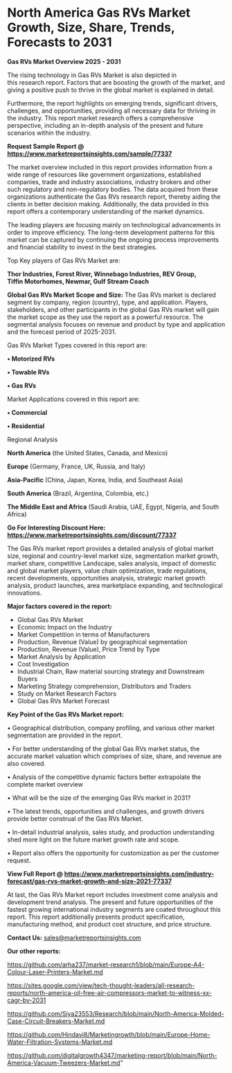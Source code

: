 # North America Gas RVs Market Growth, Size, Share, Trends, Forecasts to 2031

<Strong> Gas RVs Market Overview 2025 - 2031</strong>

The rising technology in Gas RVs Market is also depicted in this research report. Factors that are boosting the growth of the market, and giving a positive push to thrive in the global market is explained in detail.

Furthermore, the report highlights on emerging trends, significant drivers, challenges, and opportunities, providing all necessary data for thriving in the industry. This report market research offers a comprehensive perspective, including an in-depth analysis of the present and future scenarios within the industry.

<strong>Request Sample Report @ <a href=https://www.marketreportsinsights.com/sample/77337>https://www.marketreportsinsights.com/sample/77337</a></strong>

The market overview included in this report provides information from a wide range of resources like government organizations, established companies, trade and industry associations, industry brokers and other such regulatory and non-regulatory bodies. The data acquired from these organizations authenticate the Gas RVs research report, thereby aiding the clients in better decision making. Additionally, the data provided in this report offers a contemporary understanding of the market dynamics.

The leading players are focusing mainly on technological advancements in order to improve efficiency. The long-term development patterns for this market can be captured by continuing the ongoing process improvements and financial stability to invest in the best strategies.

Top Key players of Gas RVs Market are:

<strong>Thor Industries, Forest River, Winnebago Industries, REV Group, Tiffin Motorhomes, Newmar, Gulf Stream Coach</strong>

<strong><b>Global Gas RVs Market Scope and Size:</b></strong>
The Gas RVs market is declared segment by company, region (country), type, and application. Players, stakeholders, and other participants in the global Gas RVs market will gain the market scope as they use the report as a powerful resource. The segmental analysis focuses on revenue and product by type and application and the forecast period of 2025-2031.

Gas RVs Market Types covered in this report are:

<strong>• Motorized RVs

• Towable RVs

• Gas RVs</strong>

Market Applications covered in this report are:

<strong>• Commercial

• Residential</strong> 

Regional Analysis

<strong>North America</strong> (the United States, Canada, and Mexico)

<strong>Europe</strong> (Germany, France, UK, Russia, and Italy)

<strong>Asia-Pacific</strong> (China, Japan, Korea, India, and Southeast Asia)

<strong>South America</strong> (Brazil, Argentina, Colombia, etc.)

<strong>The Middle East and Africa</strong> (Saudi Arabia, UAE, Egypt, Nigeria, and South Africa)

<strong>Go For Interesting Discount Here: <a href=https://www.marketreportsinsights.com/discount/77337>https://www.marketreportsinsights.com/discount/77337</a></strong>

The Gas RVs market report provides a detailed analysis of global market size, regional and country-level market size, segmentation market growth, market share, competitive Landscape, sales analysis, impact of domestic and global market players, value chain optimization, trade regulations, recent developments, opportunities analysis, strategic market growth analysis, product launches, area marketplace expanding, and technological innovations.

<strong><b>Major factors covered in the report:</b></strong>
<ul>
  <li>Global Gas RVs Market </li>
  <li>Economic Impact on the Industry</li>
  <li>Market Competition in terms of Manufacturers</li>
  <li>Production, Revenue (Value) by geographical segmentation</li>
  <li>Production, Revenue (Value), Price Trend by Type</li>
  <li>Market Analysis by Application</li>
  <li>Cost Investigation</li>
  <li>Industrial Chain, Raw material sourcing strategy and Downstream Buyers</li>
  <li>Marketing Strategy comprehension, Distributors and Traders</li>
  <li>Study on Market Research Factors</li>
  <li>Global Gas RVs Market Forecast</li>
</ul>

<strong><b>Key Point of the Gas RVs Market report:</b></strong>

• Geographical distribution, company profiling, and various other market segmentation are provided in the report.

• For better understanding of the global Gas RVs market status, the accurate market valuation which comprises of size, share, and revenue are also covered.

• Analysis of the competitive dynamic factors better extrapolate the complete market overview

• What will be the size of the emerging Gas RVs market in 2031?

• The latest trends, opportunities and challenges, and growth drivers provide better construal of the Gas RVs Market.

• In-detail industrial analysis, sales study, and production understanding shed more light on the future market growth rate and scope.

• Report also offers the opportunity for customization as per the customer request.

<strong><b>View Full Report @ <a href=https://www.marketreportsinsights.com/industry-forecast/gas-rvs-market-growth-and-size-2021-77337>https://www.marketreportsinsights.com/industry-forecast/gas-rvs-market-growth-and-size-2021-77337</a></b></strong>


At last, the Gas RVs Market report includes investment come analysis and development trend analysis. The present and future opportunities of the fastest growing international industry segments are coated throughout this report. This report additionally presents product specification, manufacturing method, and product cost structure, and price structure.

<strong>Contact Us:</strong>
sales@marketreportsinsights.com

<strong>Our other reports:</strong>

<a href=https://github.com/arha237/market-research1/blob/main/Europe-A4-Colour-Laser-Printers-Market.md>https://github.com/arha237/market-research1/blob/main/Europe-A4-Colour-Laser-Printers-Market.md</a>

<a href=https://sites.google.com/view/tech-thought-leaders/all-research-reports/north-america-oil-free-air-compressors-market-to-witness-xx-cagr-by-2031>https://sites.google.com/view/tech-thought-leaders/all-research-reports/north-america-oil-free-air-compressors-market-to-witness-xx-cagr-by-2031</a>

<a href=https://github.com/Siya23553/Research/blob/main/North-America-Molded-Case-Circuit-Breakers-Market.md>https://github.com/Siya23553/Research/blob/main/North-America-Molded-Case-Circuit-Breakers-Market.md</a>

<a href=https://github.com/Hindavi8/Marketingrowth/blob/main/Europe-Home-Water-Filtration-Systems-Market.md>https://github.com/Hindavi8/Marketingrowth/blob/main/Europe-Home-Water-Filtration-Systems-Market.md</a>

<a href=https://github.com/digitalgrowth4347/marketing-report/blob/main/North-America-Vacuum-Tweezers-Market.md>https://github.com/digitalgrowth4347/marketing-report/blob/main/North-America-Vacuum-Tweezers-Market.md</a>"
